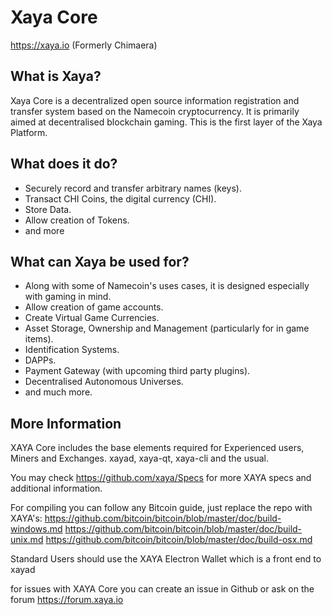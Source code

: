 Xaya Core
=========

https://xaya.io
(Formerly Chimaera)

What is Xaya?
-------------

Xaya Core is a decentralized open source information registration and transfer system based on the Namecoin cryptocurrency. It is primarily aimed at decentralised blockchain gaming.
This is the first layer of the Xaya Platform.

What does it do?
----------------

* Securely record and transfer arbitrary names (keys).
* Transact CHI Coins, the digital currency (CHI).
* Store Data.
* Allow creation of Tokens.
* and more

What can Xaya be used for?
--------------------------

* Along with some of Namecoin's uses cases, it is designed especially with gaming in mind.
* Allow creation of game accounts.
* Create Virtual Game Currencies.
* Asset Storage, Ownership and Management (particularly for in game items).
* Identification Systems.
* DAPPs.
* Payment Gateway (with upcoming third party plugins).
* Decentralised Autonomous Universes.
* and much more.

More Information
----------------

XAYA Core includes the base elements required for Experienced users, Miners and Exchanges. xayad, xaya-qt, xaya-cli and the usual.

You may check https://github.com/xaya/Specs for more XAYA specs and additional information.

For compiling you can follow any Bitcoin guide, just replace the repo with XAYA's:
https://github.com/bitcoin/bitcoin/blob/master/doc/build-windows.md
https://github.com/bitcoin/bitcoin/blob/master/doc/build-unix.md
https://github.com/bitcoin/bitcoin/blob/master/doc/build-osx.md


Standard Users should use the XAYA Electron Wallet which is a front end to xayad

for issues with XAYA Core you can create an issue in Github or ask on the forum https://forum.xaya.io
